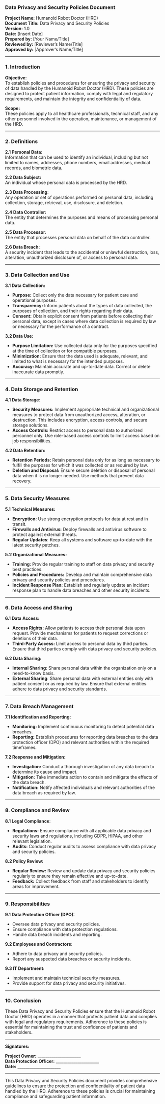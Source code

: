 ### Data Privacy and Security Policies Document

**Project Name:** Humanoid Robot Doctor (HRD)  
**Document Title:** Data Privacy and Security Policies  
**Version:** 1.0  
**Date:** [Insert Date]  
**Prepared by:** [Your Name/Title]  
**Reviewed by:** [Reviewer’s Name/Title]  
**Approved by:** [Approver’s Name/Title]

---

### 1. Introduction

**Objective:**  
To establish policies and procedures for ensuring the privacy and security of data handled by the Humanoid Robot Doctor (HRD). These policies are designed to protect patient information, comply with legal and regulatory requirements, and maintain the integrity and confidentiality of data.

**Scope:**  
These policies apply to all healthcare professionals, technical staff, and any other personnel involved in the operation, maintenance, or management of the HRD.

---

### 2. Definitions

**2.1 Personal Data:**  
Information that can be used to identify an individual, including but not limited to names, addresses, phone numbers, email addresses, medical records, and biometric data.

**2.2 Data Subject:**  
An individual whose personal data is processed by the HRD.

**2.3 Data Processing:**  
Any operation or set of operations performed on personal data, including collection, storage, retrieval, use, disclosure, and deletion.

**2.4 Data Controller:**  
The entity that determines the purposes and means of processing personal data.

**2.5 Data Processor:**  
The entity that processes personal data on behalf of the data controller.

**2.6 Data Breach:**  
A security incident that leads to the accidental or unlawful destruction, loss, alteration, unauthorized disclosure of, or access to personal data.

---

### 3. Data Collection and Use

**3.1 Data Collection:**

- **Purpose:** Collect only the data necessary for patient care and operational purposes.
- **Transparency:** Inform patients about the types of data collected, the purposes of collection, and their rights regarding their data.
- **Consent:** Obtain explicit consent from patients before collecting their personal data, except in cases where data collection is required by law or necessary for the performance of a contract.

**3.2 Data Use:**

- **Purpose Limitation:** Use collected data only for the purposes specified at the time of collection or for compatible purposes.
- **Minimization:** Ensure that the data used is adequate, relevant, and limited to what is necessary for the intended purposes.
- **Accuracy:** Maintain accurate and up-to-date data. Correct or delete inaccurate data promptly.

---

### 4. Data Storage and Retention

**4.1 Data Storage:**

- **Security Measures:** Implement appropriate technical and organizational measures to protect data from unauthorized access, alteration, or destruction. This includes encryption, access controls, and secure storage solutions.
- **Access Controls:** Restrict access to personal data to authorized personnel only. Use role-based access controls to limit access based on job responsibilities.

**4.2 Data Retention:**

- **Retention Periods:** Retain personal data only for as long as necessary to fulfill the purposes for which it was collected or as required by law.
- **Deletion and Disposal:** Ensure secure deletion or disposal of personal data when it is no longer needed. Use methods that prevent data recovery.

---

### 5. Data Security Measures

**5.1 Technical Measures:**

- **Encryption:** Use strong encryption protocols for data at rest and in transit.
- **Firewalls and Antivirus:** Deploy firewalls and antivirus software to protect against external threats.
- **Regular Updates:** Keep all systems and software up-to-date with the latest security patches.

**5.2 Organizational Measures:**

- **Training:** Provide regular training to staff on data privacy and security best practices.
- **Policies and Procedures:** Develop and maintain comprehensive data privacy and security policies and procedures.
- **Incident Response Plan:** Establish and regularly update an incident response plan to handle data breaches and other security incidents.

---

### 6. Data Access and Sharing

**6.1 Data Access:**

- **Access Rights:** Allow patients to access their personal data upon request. Provide mechanisms for patients to request corrections or deletions of their data.
- **Third-Party Access:** Limit access to personal data by third parties. Ensure that third parties comply with data privacy and security policies.

**6.2 Data Sharing:**

- **Internal Sharing:** Share personal data within the organization only on a need-to-know basis.
- **External Sharing:** Share personal data with external entities only with patient consent or as required by law. Ensure that external entities adhere to data privacy and security standards.

---

### 7. Data Breach Management

**7.1 Identification and Reporting:**

- **Monitoring:** Implement continuous monitoring to detect potential data breaches.
- **Reporting:** Establish procedures for reporting data breaches to the data protection officer (DPO) and relevant authorities within the required timeframes.

**7.2 Response and Mitigation:**

- **Investigation:** Conduct a thorough investigation of any data breach to determine its cause and impact.
- **Mitigation:** Take immediate action to contain and mitigate the effects of the data breach.
- **Notification:** Notify affected individuals and relevant authorities of the data breach as required by law.

---

### 8. Compliance and Review

**8.1 Legal Compliance:**

- **Regulations:** Ensure compliance with all applicable data privacy and security laws and regulations, including GDPR, HIPAA, and other relevant legislation.
- **Audits:** Conduct regular audits to assess compliance with data privacy and security policies.

**8.2 Policy Review:**

- **Regular Review:** Review and update data privacy and security policies regularly to ensure they remain effective and up-to-date.
- **Feedback:** Collect feedback from staff and stakeholders to identify areas for improvement.

---

### 9. Responsibilities

**9.1 Data Protection Officer (DPO):**

- Oversee data privacy and security policies.
- Ensure compliance with data protection regulations.
- Handle data breach incidents and reporting.

**9.2 Employees and Contractors:**

- Adhere to data privacy and security policies.
- Report any suspected data breaches or security incidents.

**9.3 IT Department:**

- Implement and maintain technical security measures.
- Provide support for data privacy and security initiatives.

---

### 10. Conclusion

These Data Privacy and Security Policies ensure that the Humanoid Robot Doctor (HRD) operates in a manner that protects patient data and complies with legal and regulatory requirements. 
Adherence to these policies is essential for maintaining the trust and confidence of patients and stakeholders.

---

**Signatures:**

**Project Owner:** ______________________  
**Data Protection Officer:** ______________________  
**Date:** ______________________  

---

This Data Privacy and Security Policies document provides comprehensive guidelines to ensure the protection and confidentiality of patient data handled by the HRD. 
Adherence to these policies is crucial for maintaining compliance and safeguarding patient information.
